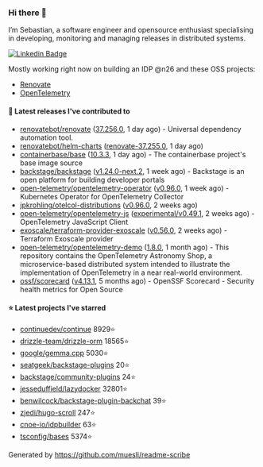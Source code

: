 ### Hi there 👋

I’m Sebastian, a software engineer and opensource enthusiast specialising in developing, monitoring and managing releases in distributed systems.    

[![Linkedin Badge](https://img.shields.io/badge/-LinkedIn-blue?style=flat&logo=Linkedin&logoColor=white&link=https://www.linkedin.com/in/sebastian-poxhofer/)](https://www.linkedin.com/in/sebastian-poxhofer/)

Mostly working right now on building an IDP @n26 and these OSS projects:
- [Renovate](https://github.com/renovatebot/renovate)
- [OpenTelemetry](https://github.com/open-telemetry)



#### 🚀 Latest releases I've contributed to

- [renovatebot/renovate](https://github.com/renovatebot/renovate) ([37.256.0](https://github.com/renovatebot/renovate/releases/tag/37.256.0), 1 day ago) - Universal dependency automation tool.
- [renovatebot/helm-charts](https://github.com/renovatebot/helm-charts) ([renovate-37.255.0](https://github.com/renovatebot/helm-charts/releases/tag/renovate-37.255.0), 1 day ago)
- [containerbase/base](https://github.com/containerbase/base) ([10.3.3](https://github.com/containerbase/base/releases/tag/10.3.3), 1 day ago) - The containerbase project&#39;s base image source
- [backstage/backstage](https://github.com/backstage/backstage) ([v1.24.0-next.2](https://github.com/backstage/backstage/releases/tag/v1.24.0-next.2), 1 week ago) - Backstage is an open platform for building developer portals
- [open-telemetry/opentelemetry-operator](https://github.com/open-telemetry/opentelemetry-operator) ([v0.96.0](https://github.com/open-telemetry/opentelemetry-operator/releases/tag/v0.96.0), 1 week ago) - Kubernetes Operator for OpenTelemetry Collector
- [jpkrohling/otelcol-distributions](https://github.com/jpkrohling/otelcol-distributions) ([v0.96.0](https://github.com/jpkrohling/otelcol-distributions/releases/tag/v0.96.0), 2 weeks ago)
- [open-telemetry/opentelemetry-js](https://github.com/open-telemetry/opentelemetry-js) ([experimental/v0.49.1](https://github.com/open-telemetry/opentelemetry-js/releases/tag/experimental/v0.49.1), 2 weeks ago) - OpenTelemetry JavaScript Client
- [exoscale/terraform-provider-exoscale](https://github.com/exoscale/terraform-provider-exoscale) ([v0.56.0](https://github.com/exoscale/terraform-provider-exoscale/releases/tag/v0.56.0), 2 weeks ago) - Terraform Exoscale provider
- [open-telemetry/opentelemetry-demo](https://github.com/open-telemetry/opentelemetry-demo) ([1.8.0](https://github.com/open-telemetry/opentelemetry-demo/releases/tag/1.8.0), 1 month ago) - This repository contains the OpenTelemetry Astronomy Shop, a microservice-based distributed system intended to illustrate the implementation of OpenTelemetry in a near real-world environment.
- [ossf/scorecard](https://github.com/ossf/scorecard) ([v4.13.1](https://github.com/ossf/scorecard/releases/tag/v4.13.1), 5 months ago) - OpenSSF Scorecard - Security health metrics for Open Source

#### ⭐ Latest projects I've starred

- [continuedev/continue](https://github.com/continuedev/continue) 8929⭐
- [drizzle-team/drizzle-orm](https://github.com/drizzle-team/drizzle-orm) 18565⭐
- [google/gemma.cpp](https://github.com/google/gemma.cpp) 5030⭐
- [seatgeek/backstage-plugins](https://github.com/seatgeek/backstage-plugins) 20⭐
- [backstage/community-plugins](https://github.com/backstage/community-plugins) 24⭐
- [jesseduffield/lazydocker](https://github.com/jesseduffield/lazydocker) 32801⭐
- [benwilcock/backstage-plugin-backchat](https://github.com/benwilcock/backstage-plugin-backchat) 39⭐
- [zjedi/hugo-scroll](https://github.com/zjedi/hugo-scroll) 247⭐
- [cnoe-io/idpbuilder](https://github.com/cnoe-io/idpbuilder) 63⭐
- [tsconfig/bases](https://github.com/tsconfig/bases) 5374⭐



Generated by https://github.com/muesli/readme-scribe
